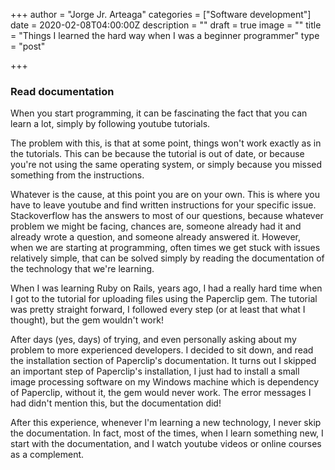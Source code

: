 +++
author = "Jorge Jr. Arteaga"
categories = ["Software development"]
date = 2020-02-08T04:00:00Z
description = ""
draft = true
image = ""
title = "Things I learned the hard way when I was a beginner programmer"
type = "post"

+++
### Read documentation

When you start programming, it can be fascinating the fact that you can learn a lot, simply by following youtube tutorials.

The problem with this, is that at some point, things won't work exactly as in the tutorials. This can be because the tutorial is out of date, or because you're not using the same operating system, or simply because you missed something from the instructions.

Whatever is the cause, at this point you are on your own. This is where you have to leave youtube and find written instructions for your specific issue. Stackoverflow has the answers to most of our questions, because whatever problem we might be facing, chances are, someone already had it and already wrote a question, and someone already answered it. However, when we are starting at programming, often times we get stuck with issues relatively simple, that can be solved simply by reading the documentation of the technology that we're learning.

When I was learning Ruby on Rails, years ago, I had a really hard time when I got to the tutorial for uploading files using the Paperclip gem. The tutorial was pretty straight forward, I followed every step (or at least that what I thought), but the gem  wouldn't work!

After days (yes, days) of trying, and even personally asking about my problem to more experienced developers. I decided to sit down, and read the installation section of Paperclip's documentation. It turns out I skipped an important step of Paperclip's installation, I just had to install a small image processing software on my Windows machine which is dependency of Paperclip, without it, the gem would never work. The error messages I had didn't mention this, but the documentation did!

After this experience, whenever I'm learning a new technology, I never skip the documentation. In fact, most of the times, when I learn something new, I start with the documentation, and I watch youtube videos or online courses as a complement.